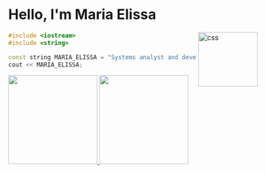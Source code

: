  # Hello, I'm Maria Elissa 
<img align="right" alt="css" height="110" width="120" src="https://cdn.jsdelivr.net/gh/devicons/devicon/icons/cplusplus/cplusplus-original.svg" />
 
 ~~~C++
 #include <iostream>
 #include <string>

const string MARIA_ELISSA = "Systems analyst and developer";
cout << MARIA_ELISSA;
 ~~~  
<!-- <div align="center"> -->
  <a href="https://github.com/ma-elissa">
  <img height="180em" src="https://github-readme-stats.vercel.app/api?username=ma-elissa&title_color=df6d74&show_icons=true&bg_color=00000000&theme=dracula&include_all_commits=true&count_private=true"/>
  <img height="180em" src="https://github-readme-stats.vercel.app/api/top-langs/?username=ma-elissa&title_color=df6d74&layout=compact&langs_count=7true&bg_color=00000000&theme=dracula"/>
<!-- </div> -->
